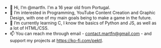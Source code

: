 - 👋 Hi, I’m @martfn. I'm a 16 year old from Portugal.
- 👀 I’m interested in Programming, YouTube Content Creation and Graphic Design, with one of my main goals being to make a game in the future.
- 🌱 I’m currently learning C, I know the basics of Python and JS, as well as a lot of HTML/CSS.
- 📫 You can reach me through email - contact.martfn@gmail.com - and support my projects at https://ko-fi.com/pektl.

<!---
martfn/martfn is a ✨ special ✨ repository because its `README.md` (this file) appears on your GitHub profile.
You can click the Preview link to take a look at your changes.
--->
